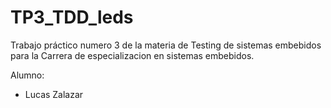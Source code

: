 # TP3_TDD_leds
Trabajo práctico numero 3 de la materia de Testing de sistemas embebidos para la Carrera de especializacion en sistemas embebidos.

Alumno:
  - Lucas Zalazar
